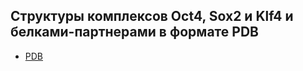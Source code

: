 ## Cтруктуры комплексов Oct4, Sox2 и Klf4 и белками-партнерами в формате PDB
* [PDB](PTF_structures/best_structures.zip)

